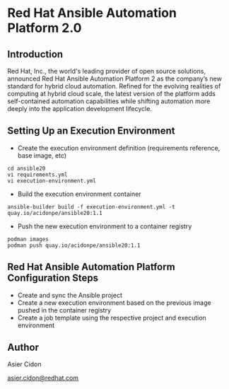 # Red Hat Ansible Automation Platform 2.0

## Introduction

Red Hat, Inc., the world's leading provider of open source solutions, announced Red Hat Ansible Automation Platform 2 as the company’s new standard for hybrid cloud automation. Refined for the evolving realities of computing at hybrid cloud scale, the latest version of the platform adds self-contained automation capabilities while shifting automation more deeply into the application development lifecycle.
 
## Setting Up an Execution Environment

- Create the execution environment definition (requirements reference, base image, etc)

```$bash
cd ansible20
vi requirements.yml
vi execution-environment.yml
```

- Build the execution environment container 

```$bash
ansible-builder build -f execution-environment.yml -t quay.io/acidonpe/ansible20:1.1
```

- Push the new execution environment to a container registry

```$bash
podman images
podman push quay.io/acidonpe/ansible20:1.1
```

## Red Hat Ansible Automation Platform Configuration Steps

- Create and sync the Ansible project
- Create a new execution environment based on the previous image pushed in the container registry
- Create a job template using the respective project and execution environment
## Author 

Asier Cidon

asier.cidon@redhat.com
